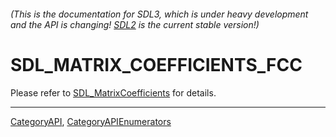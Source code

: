 ###### (This is the documentation for SDL3, which is under heavy development and the API is changing! [SDL2](https://wiki.libsdl.org/SDL2/) is the current stable version!)
# SDL_MATRIX_COEFFICIENTS_FCC

Please refer to [SDL_MatrixCoefficients](SDL_MatrixCoefficients) for details.

----
[CategoryAPI](CategoryAPI), [CategoryAPIEnumerators](CategoryAPIEnumerators)


